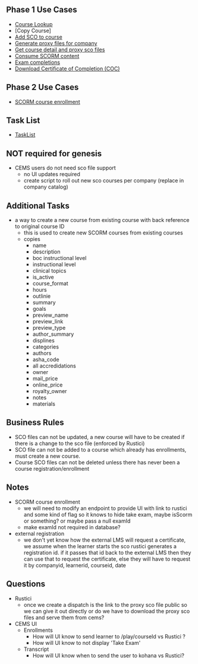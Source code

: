 ## Phase 1 Use Cases
- [Course Lookup]
- [Copy Course]
- [Add SCO to course]
- [Generate proxy files for company]
- [Get course detail and proxy sco files]
- [Consume SCORM content]
- [Exam completions]
- [Download Certificate of Completion (COC)]

## Phase 2 Use Cases
- [SCORM course enrollment]

## Task List
- [TaskList]

## NOT required for genesis
- CEMS users do not need sco file support
  - no UI updates required
  - create script to roll out new sco courses per company (replace in company catalog)

## Additional Tasks
- a way to create a new course from existing course with back reference to original course ID
  - this is used to create new SCORM courses from existing courses
  - copies
    - name
    - description
    - boc instructional level
    - instructional level
    - clinical topics
    - is_active
    - course_format
    - hours
    - outlinie
    - summary
    - goals
    - preview_name
    - preview_link
    - preview_type
    - author_summary
    - displines
    - categories
    - authors
    - asha_code
    - all accredidations
    - owner
    - mail_price
    - online_price
    - royalty_owner
    - notes
    - materials

## Business Rules
- SCO files can not be updated, a new course will have to be created if there is a change to the sco file (enforced by Rustici)
- SCO file can not be added to a course which already has enrollments, must create a new course.
- Course SCO files can not be deleted unless there has never been a course registration/enrollment

## Notes
- SCORM course enrollment
  - we will need to modify an endpoint to provide UI with link to rustici and some kind of flag so it knows to hide take exam, maybe isScorm or something? or maybe pass a null examId
  - make examId not required in database?
- external registration
  - we don't yet know how the external LMS will request a certificate, we assume when the learner starts the sco rustici generates a registration id.  if it passes that id back to the external LMS then they can use that to request the certificate, else they will have to request it by companyid, learnerid, courseid, date

## Questions
- Rustici
  - once we create a dispatch is the link to the proxy sco file public so we can give it out directly or do we have to download the proxy sco files and serve them from cems?
- CEMS UI
  - Enrollments
    - How will UI know to send learner to /play/courseId vs Rustici ?
    - How will UI know to not display 'Take Exam'
  - Transcript
    - How will UI know when to send the user to kohana vs Rustici?

[Course Lookup]: UseCase/CourseLookup.md
[Add SCO to course]: UseCase/AddScoToCourse.md
[Generate proxy files for company]: UseCase/GenerateCompanyProxyScoFiles.md
[Get course detail and proxy sco files]: UseCase/CourseDetailAndProxyScoFiles.md
[SCORM course enrollment]: UseCase/ScormCourseEnrollment.md
[Consume SCORM content]: UseCase/ConsumeScormContent.md
[Exam completions]: UseCase/RecordCompletion.md
[View Exam Results]: UseCase/ViewExamResults.md
[Download Certificate of Completion (COC)]: UseCase/DownloadCOC.md
[TaskList]: ToDo.md
